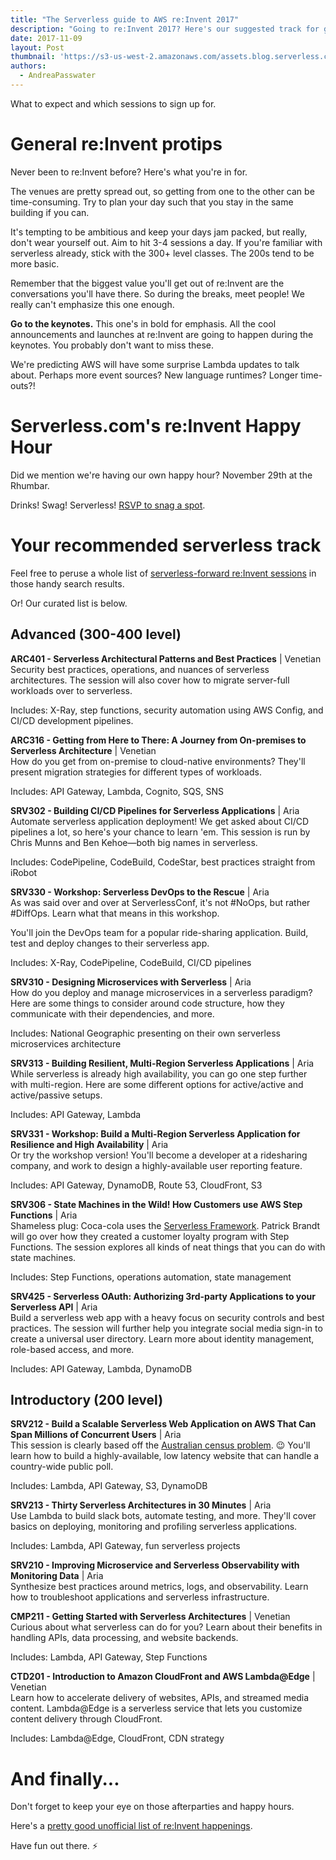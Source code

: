 ```yaml
---
title: "The Serverless guide to AWS re:Invent 2017"
description: "Going to re:Invent 2017? Here's our suggested track for getting the most info on serverless and Lambda."
date: 2017-11-09
layout: Post
thumbnail: 'https://s3-us-west-2.amazonaws.com/assets.blog.serverless.com/awsreinvent.jpg'
authors:
  - AndreaPasswater
---
```


What to expect and which sessions to sign up for.

# General re:Invent protips

Never been to re:Invent before? Here's what you're in for.

The venues are pretty spread out, so getting from one to the other can be time-consuming. Try to plan your day such that you stay in the same building if you can.

It's tempting to be ambitious and keep your days jam packed, but really, don't wear yourself out. Aim to hit 3-4 sessions a day. If you're familiar with serverless already, stick with the 300+ level classes. The 200s tend to be more basic. 

Remember that the biggest value you'll get out of re:Invent are the conversations you'll have there. So during the breaks, meet people! We really can't emphasize this one enough.

**Go to the keynotes.** This one's in bold for emphasis. All the cool announcements and launches at re:Invent are going to happen during the keynotes. You probably don't want to miss these.

We're predicting AWS will have some surprise Lambda updates to talk about. Perhaps more event sources? New language runtimes? Longer time-outs?!

# Serverless.com's re:Invent Happy Hour

Did we mention we're having our own happy hour? November 29th at the Rhumbar.

Drinks! Swag! Serverless! [RSVP to snag a spot](https://www.eventbrite.com/e/serverless-happy-hour-tickets-39623766753).

# Your recommended serverless track

Feel free to peruse a whole list of [serverless-forward re:Invent sessions](https://www.portal.reinvent.awsevents.com/connect/search.ww#loadSearch-searchPhrase=lambda&searchType=session&tc=0&sortBy=abbreviationSort&p=&i(10042)=10482&i(10042)=16545) in those handy search results.

Or! Our curated list is below.

## Advanced (300-400 level)

**ARC401 - Serverless Architectural Patterns and Best Practices** | Venetian<br>
Security best practices, operations, and nuances of serverless architectures. The session will also cover how to migrate server-full workloads over to serverless.

Includes: X-Ray, step functions, security automation using AWS Config, and CI/CD development pipelines.

**ARC316 - Getting from Here to There: A Journey from On-premises to Serverless Architecture** | Venetian<br>
How do you get from on-premise to cloud-native environments? They'll present migration strategies for different types of workloads.

Includes: API Gateway, Lambda, Cognito, SQS, SNS

**SRV302 - Building CI/CD Pipelines for Serverless Applications** | Aria<br>
Automate serverless application deployment! We get asked about CI/CD pipelines a lot, so here's your chance to learn 'em. This session is run by Chris Munns and Ben Kehoe—both big names in serverless. 

Includes: CodePipeline, CodeBuild, CodeStar, best practices straight from iRobot

**SRV330 - Workshop: Serverless DevOps to the Rescue** | Aria<br>
As was said over and over at ServerlessConf, it's not #NoOps, but rather #DiffOps. Learn what that means in this workshop. 

You'll join the DevOps team for a popular ride-sharing application. Build, test and deploy changes to their serverless app.

Includes: X-Ray, CodePipeline, CodeBuild, CI/CD pipelines

**SRV310 - Designing Microservices with Serverless** | Aria<br>
How do you deploy and manage microservices in a serverless paradigm? Here are some things to consider around code structure, how they communicate with their dependencies, and more.

Includes: National Geographic presenting on their own serverless microservices architecture

**SRV313 - Building Resilient, Multi-Region Serverless Applications** | Aria<br>
While serverless is already high availability, you can go one step further with multi-region. Here are some different options for active/active and active/passive setups.

Includes: API Gateway, Lambda

**SRV331 - Workshop: Build a Multi-Region Serverless Application for Resilience and High Availability** | Aria<br>
Or try the workshop version! You'll become a developer at a ridesharing company, and work to design a highly-available user reporting feature.

Includes: API Gateway, DynamoDB, Route 53, CloudFront, S3

**SRV306 - State Machines in the Wild! How Customers use AWS Step Functions** | Aria<br>
Shameless plug: Coca-cola uses the [Serverless Framework](https://serverless.com/framework/). Patrick Brandt will go over how they created a customer loyalty program with Step Functions. The session explores all kinds of neat things that you can do with state machines.

Includes: Step Functions, operations automation, state management

**SRV425 - Serverless OAuth: Authorizing 3rd-party Applications to your Serverless API** | Aria<br>
Build a serverless web app with a heavy focus on security controls and best practices. The session will further help you integrate social media sign-in to create a universal user directory. Learn more about identity management, role-based access, and more.

Includes: API Gateway, Lambda, DynamoDB

## Introductory (200 level)

**SRV212 - Build a Scalable Serverless Web Application on AWS That Can Span Millions of Concurrent Users** | Aria<br>
This session is clearly based off the [Australian census problem](https://serverless.com/blog/building-a-better-australian-census-site/). 😉 You'll learn how to build a highly-available, low latency website that can handle a country-wide public poll.

Includes: Lambda, API Gateway, S3, DynamoDB

**SRV213 - Thirty Serverless Architectures in 30 Minutes** | Aria<br>
Use Lambda to build slack bots, automate testing, and more. They'll cover basics on deploying, monitoring and profiling serverless applications.

Includes: Lambda, API Gateway, fun serverless projects

**SRV210 - Improving Microservice and Serverless Observability with Monitoring Data** | Aria<br>
Synthesize best practices around metrics, logs, and observability. Learn how to troubleshoot applications and serverless infrastructure.

**CMP211 - Getting Started with Serverless Architectures** | Venetian<br>
Curious about what serverless can do for you? Learn about their benefits in handling APIs, data processing, and website backends.

Includes: Lambda, API Gateway, Step Functions

**CTD201 - Introduction to Amazon CloudFront and AWS Lambda@Edge** | Venetian<br>
Learn how to accelerate delivery of websites, APIs, and streamed media content. Lambda@Edge is a serverless service that lets you customize content delivery through CloudFront.

Includes: Lambda@Edge, CloudFront, CDN strategy

# And finally...

Don't forget to keep your eye on those afterparties and happy hours.

Here's a [pretty good unofficial list of re:Invent happenings](http://reinventparties.com/).

Have fun out there. ⚡️

